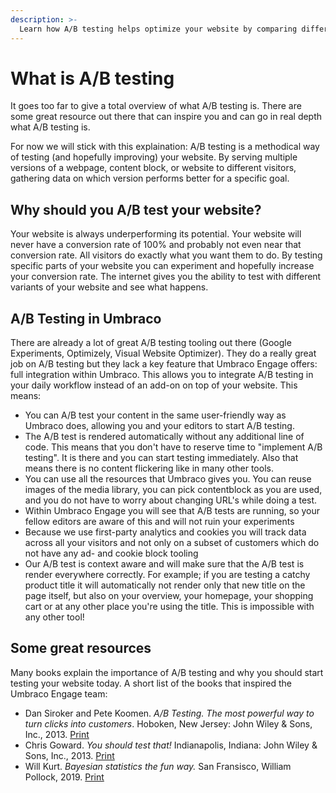 ```yaml
---
description: >-
  Learn how A/B testing helps optimize your website by comparing different versions to improve performance, integrated seamlessly with Umbraco Engage.
---
```


# What is A/B testing

It goes too far to give a total overview of what A/B testing is. There are some great resource out there that can inspire you and can go in real depth what A/B testing is.

For now we will stick with this explaination: A/B testing is a methodical way of testing (and hopefully improving) your website. By serving multiple versions of a webpage, content block, or website to different visitors, gathering data on which version performs better for a specific goal.

## Why should you A/B test your website?

Your website is always underperforming its potential. Your website will never have a conversion rate of 100% and probably not even near that conversion rate. All visitors do exactly what you want them to do. By testing specific parts of your website you can experiment and hopefully increase your conversion rate. The internet gives you the ability to test with different variants of your website and see what happens.

## A/B Testing in Umbraco

There are already a lot of great A/B testing tooling out there (Google Experiments, Optimizely, Visual Website Optimizer). They do a really great job on A/B testing but they lack a key feature that Umbraco Engage offers: full integration within Umbraco. This allows you to integrate A/B testing in your daily workflow instead of an add-on on top of your website. This means:

* You can A/B test your content in the same user-friendly way as Umbraco does, allowing you and your editors to start A/B testing.
* The A/B test is rendered automatically without any additional line of code. This means that you don't have to reserve time to "implement A/B testing". It is there and you can start testing immediately. Also that means there is no content flickering like in many other tools.
* You can use all the resources that Umbraco gives you. You can reuse images of the media library, you can pick contentblock as you are used, and you do not have to worry about changing URL's while doing a test.
* Within Umbraco Engage you will see that A/B tests are running, so your fellow editors are aware of this and will not ruin your experiments
* Because we use first-party analytics and cookies you will track data across all your visitors and not only on a subset of customers which do not have any ad- and cookie block tooling
* Our A/B test is context aware and will make sure that the A/B test is render everywhere correctly. For example; if you are testing a catchy product title it will automatically not render only that new title on the page itself, but also on your overview, your homepage, your shopping cart or at any other place you're using the title. This is impossible with any other tool!

## Some great resources

Many books explain the importance of A/B testing and why you should start testing your website today. A short list of the books that inspired the Umbraco Engage team:

* Dan Siroker and Pete Koomen. _A/B Testing. The most powerful way to turn clicks into customers_. Hoboken, New Jersey: John Wiley & Sons, Inc., 2013. [Print](https://www.amazon.com/Testing-Most-Powerful-Clicks-Customers/dp/1118792416)
* Chris Goward. _You should test that!_ Indianapolis, Indiana: John Wiley & Sons, Inc., 2013. [Print](https://www.amazon.com/You-Should-Test-That-Optimization/dp/1118301307)
* Will Kurt. _Bayesian statistics the fun way._ San Fransisco, William Pollock, 2019. [Print](https://www.amazon.com/Bayesian-Statistics-Fun-Will-Kurt/dp/1593279566)
